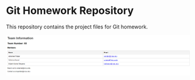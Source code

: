 # Git Homework Repository

This repository contains the project files for Git homework.

![Alt text](./Home.png)
